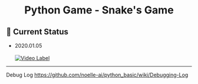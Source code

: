 <H1 align="center">Python Game - Snake's Game </H1>

## 📌 Current Status
* 2020.01.05<br><br>
[![Video Label](http://img.youtube.com/vi/KhfHUrwtf8M/0.jpg)](https://youtu.be/KhfHUrwtf8M)

---

Debug Log
https://github.com/noelle-ai/python_basic/wiki/Debugging-Log
